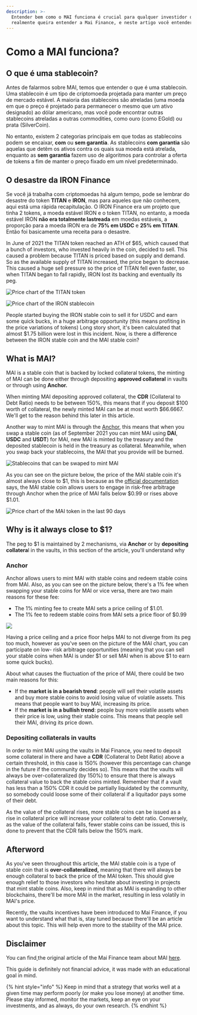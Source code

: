 ```yaml
---
description: >-
  Entender bem como o MAI funciona é crucial para qualquer investidor que
  realmente queira entender a Mai Finance, e neste artigo você entenderá isso.
---
```


# Como a MAI funciona?

## O que é uma stablecoin?

Antes de falarmos sobre MAI, temos que entender o que é uma stablecoin. Uma stablecoin é um tipo de criptomoeda projetada para manter um preço de mercado estável. A maioria das stablecoins são atreladas (uma moeda em que o preço é projetado para permanecer o mesmo que um ativo designado) ao dólar americano, mas você pode encontrar outras stablecoins atreladas a outras commodities, como ouro (como EGold) ou prata (SilverCoin).

No entanto, existem 2 categorias principais em que todas as stablecoins podem se encaixar, **com** ou **sem garantia**. As stablecoins **com garantia** são aquelas que detêm os ativos contra os quais sua moeda está atrelada, enquanto as **sem garantia** fazem uso de algoritmos para controlar a oferta de tokens a fim de manter o preço fixado em um nível predeterminado.

## O desastre da IRON Finance

Se você já trabalha com criptomoedas há algum tempo, pode se lembrar do desastre do token **TITAN** e **IRON**, mas para aqueles que não conhecem, aqui está uma rápida recapitulação. O IRON Finance era um projeto que tinha 2 tokens, a moeda estável IRON e o token TITAN, no entanto, a moeda estável IRON **não era totalmente lastreada** em moedas estáveis, a proporção para a moeda IRON era de **75% em USDC** e **25% em TITAN**. Então foi basicamente uma receita para o desastre.

In June of 2021 the TITAN token reached an ATH of $65, which caused that a bunch of investors, who invested heavily in the coin, decided to sell. This caused a problem because TITAN is priced based on supply and demand. So as the available supply of TITAN increased, the price began to decrease. This caused a huge sell pressure so the price of TITAN fell even faster, so when TITAN began to fall rapidly, IRON lost its backing and eventually its peg.

![Price chart of the TITAN token](../.gitbook/assets/iron.jpg)

![Price chart of the IRON stablecoin](../.gitbook/assets/titan.jpg)

People started buying the IRON stable coin to sell it for USDC and earn some quick bucks, in a huge arbitrage opportunity (this means profiting in the price variations of tokens) Long story short, it's been calculated that almost $1.75 billion were lost in this incident. Now, is there a difference between the IRON stable coin and the MAI stable coin?

## What is MAI?

MAI is a stable coin that is backed by locked collateral tokens, the minting of MAI can be done either through depositing **approved collateral** in vaults or through using **Anchor.**

When minting MAI depositing approved collateral, the **CDR** (Collateral to Debt Ratio) needs to be between 150%, this means that if you deposit $100 worth of collateral, the newly minted MAI can be at most worth $66.6667. We'll get to the reason behind this later in this article.

Another way to mint MAI is through the [Anchor](https://app.mai.finance/anchor), this means that when you swap a stable coin (as of September 2021 you can mint MAI using **DAI**, **USDC** and **USDT**) for MAI, new MAI is minted by the treasury and the deposited stablecoin is held in the treasury as collateral. Meanwhile, when you swap back your stablecoins, the MAI that you provide will be burned.

![Stablecoins that can be swaped to mint MAI](<../.gitbook/assets/image (9).png>)

As you can see on the picture below, the price of the MAI stable coin it's almost always close to $1, this is because as the [official documentation](https://docs.mai.finance/stablecoin-economics) says, the MAI stable coin allows users to engage in risk-free arbitrage through Anchor when the price of MAI falls below $0.99 or rises above $1.01.

![Price chart of the MAI token in the last 90 days](<../.gitbook/assets/image (7) (1) (1).png>)

## Why is it always close to $1?

The peg to $1 is maintained by 2 mechanisms, via **Anchor** or by **depositing collatera**l in the vaults, in this section of the article, you'll understand why

### Anchor

Anchor allows users to mint MAI with stable coins and redeem stable coins from MAI. Also, as you can see on the picture below, there's a 1% fee when swapping your stable coins for MAI or vice versa, there are two main reasons for these fee:

* The 1% minting fee to create MAI sets a price ceiling of $1.01.
* The 1% fee to redeem stable coins from MAI sets a price floor of $0.99

![](<../.gitbook/assets/image (8).png>)

Having a price ceiling and a price floor helps MAI to not diverge from its peg too much, however as you've seen on the picture of the MAI chart, you can participate on low- risk arbitrage opportunities (meaning that you can sell your stable coins when MAI is under $1 or sell MAI when is above $1 to earn some quick bucks).

About what causes the fluctuation of the price of MAI, there could be two main reasons for this:

* If the **market is in a bearish trend**: people will sell their volatile assets and buy more stable coins to avoid losing value of volatile assets. This means that people want to buy MAI, increasing its price.
* If the **market is in a bullish trend**: people buy more volatile assets when their price is low, using their stable coins. This means that people sell their MAI, driving its price down.

### Depositing collaterals in vaults

In order to mint MAI using the vaults in Mai Finance, you need to deposit some collateral in there and have a **CDR** (Collateral to Debt Ratio) above a certain threshold, in this case is 150% (however this percentage can change in the future if the community decides so). This means that the vaults will always be over-collateralized (by 150%) to ensure that there is always collateral value to back the stable coins minted. Remember that if a vault has less than a 150% CDR it could be partially liquidated by the community, so somebody could loose some of their collateral if a liquitador pays some of their debt.

As the value of the collateral rises, more stable coins can be issued as a rise in collateral price will increase your collateral to debt ratio. Conversely, as the value of the collateral falls, fewer stable coins can be issued, this is done to prevent that the CDR falls below the 150% mark.

## Afterword

As you've seen throughout this article, the MAI stable coin is a type of stable coin that is **over-collateralized,** meaning that there will always be enough collateral to back the price of the MAI token. This should give enough relief to those investors who hesitate about investing in projects that mint stable coins. Also, keep in mind that as MAI is expanding to other blockchains, there'll be more MAI in the market, resulting in less volatily in MAI's price.

Recently, the vaults incentives have been introduced to Mai Finance, if you want to understand what that is, stay tuned because there'll be an article about this topic. This will help even more to the stability of the MAI price.

## Disclaimer

You can find[ ](https://docs.mai.finance/stablecoin-economics)the original article of the Mai Finance team about MAI [here](https://docs.mai.finance/stablecoin-economics).

This guide is definitely not financial advice, it was made with an educational goal in mind.

{% hint style="info" %}
Keep in mind that a strategy that works well at a given time may perform poorly (or make you lose money) at another time. Please stay informed, monitor the markets, keep an eye on your investments, and as always, do your own research.
{% endhint %}
